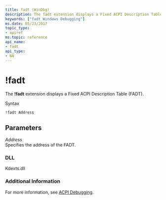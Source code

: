 ```yaml
---
title: fadt (WinDbg)
description: The fadt extension displays a Fixed ACPI Description Table (FADT).
keywords: ["fadt Windows Debugging"]
ms.date: 05/23/2017
topic_type:
- apiref
ms.topic: reference
api_name:
- fadt
api_type:
- NA
---
```


# !fadt


The **!fadt** extension displays a Fixed ACPI Description Table (FADT).

Syntax

```dbgcmd
!fadt Address
```

## <span id="ddk__fadt_dbg"></span><span id="DDK__FADT_DBG"></span>Parameters


<span id="_______Address______"></span><span id="_______address______"></span><span id="_______ADDRESS______"></span> *Address*   
Specifies the address of the FADT.

### <span id="DLL"></span><span id="dll"></span>DLL

Kdexts.dll

### Additional Information

For more information, see [ACPI Debugging](../debugger/acpi-debugging.md).

 

 





